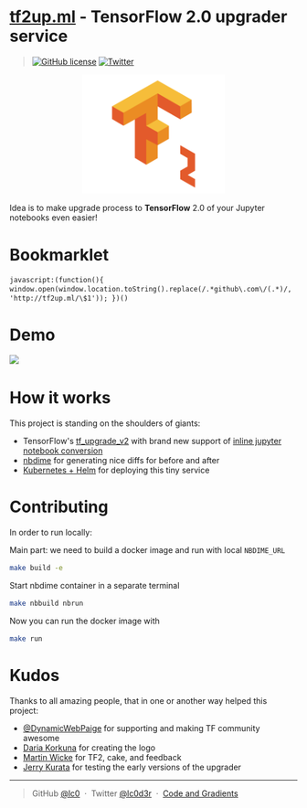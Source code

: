 [tf2up.ml](http://tf2up.ml) - TensorFlow 2.0 upgrader service
===
> [![GitHub license](https://img.shields.io/github/license/lc0/tf2up.svg)](https://github.com/lc0/tf2up/blob/master/LICENSE)
> [![Twitter](https://img.shields.io/twitter/url/https/github.com/lc0/tf2up.svg?style=social)](https://twitter.com/intent/tweet?hashtags=TensorFlow&original_referer=http%3A%2F%2Ftf2up.ml%2F&ref_src=twsrc%5Etfw&related=lc0d3r&text=http%3A%2F%2Ftf2up.ml%20-%20%40TensorFlow%202.0%20upgrader%20service%2C%20even%20easier%20upgrade%20to%20%23TensorFlow%202.0%20by%20%40lc0d3r&tw_p=tweetbutton&url=http%3A%2F%2Ftf2up.ml%2F)

<p align="center"><a href="http://tf2up.ml"><img src="./src/static/images/tf2.png" width="250"></a></p>

Idea is to make upgrade process to <strong>TensorFlow</strong> 2.0 of your Jupyter notebooks even easier!<br>

Bookmarklet
===
```
javascript:(function(){ window.open(window.location.toString().replace(/.*github\.com\/(.*)/, 'http://tf2up.ml/\$1')); })()
```

Demo
===
![](http://g.recordit.co/pb20z8rkY0.gif)

How it works
===
This project is standing on the shoulders of giants:
- TensorFlow's [tf_upgrade_v2](https://github.com/tensorflow/tensorflow/tree/master/tensorflow/tools/compatibility) with brand new support of [inline jupyter notebook conversion](https://github.com/tensorflow/tensorflow/pull/25680)
- [nbdime](https://github.com/jupyter/nbdime) for generating nice diffs for before and after
- [Kubernetes + Helm](https://kubernetes.io/) for deploying this tiny service


Contributing
===
In order to run locally:

Main part: we need to build a docker image and run with local `NBDIME_URL`
```sh
make build -e
```
Start nbdime container in a separate terminal
```sh
make nbbuild nbrun
```
Now you can run the docker image with
```sh
make run
```


Kudos
===
Thanks to all amazing people, that in one or another way helped this project:
- [@DynamicWebPaige](https://twitter.com/DynamicWebPaige) for supporting and making TF community awesome
- [Daria Korkuna](https://www.dariakorkuna.com/) for creating the logo
- [Martin Wicke](https://twitter.com/martin_wicke) for TF2, cake, and feedback
- [Jerry Kurata](https://twitter.com/jerrykur) for testing the early versions of the upgrader</li>


---
> GitHub [@lc0](https://github.com/lc0) &nbsp;&middot;&nbsp;
> Twitter [@lc0d3r](https://twitter.com/lc0d3r) &nbsp;&middot;&nbsp;
> [Code and Gradients](https://codeand.gradients.ml/)
